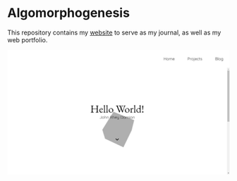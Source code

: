 # Algomorphogenesis
This repository contains my [website](https://johnr-damian.github.io/) to serve as my journal, as well as my web portfolio.  
  
![Algomorphogenesis Homepage](/static/images/algomorphogenesis.jpg)